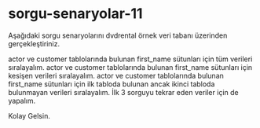 # sorgu-senaryolar-11
Aşağıdaki sorgu senaryolarını dvdrental örnek veri tabanı üzerinden gerçekleştiriniz.



actor ve customer tablolarında bulunan first_name sütunları için tüm verileri sıralayalım.
actor ve customer tablolarında bulunan first_name sütunları için kesişen verileri sıralayalım.
actor ve customer tablolarında bulunan first_name sütunları için ilk tabloda bulunan ancak ikinci tabloda bulunmayan verileri sıralayalım.
İlk 3 sorguyu tekrar eden veriler için de yapalım.


Kolay Gelsin.
